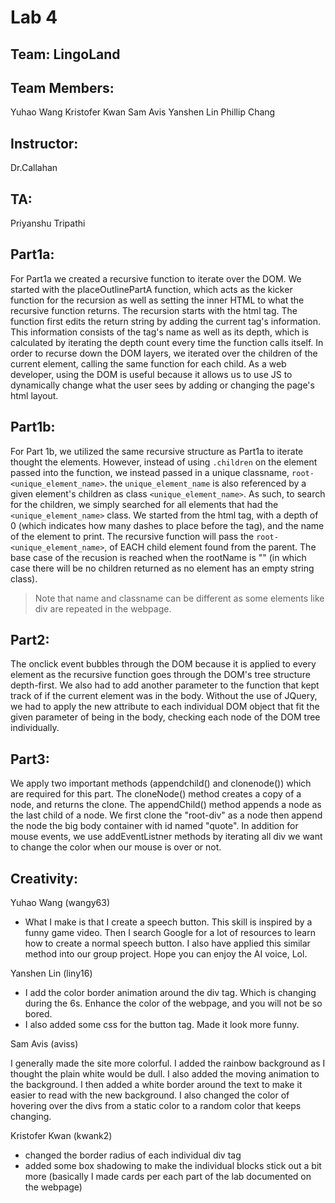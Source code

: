 # Lab 4

## Team: LingoLand

## Team Members:
Yuhao Wang
Kristofer Kwan
Sam Avis
Yanshen Lin
Phillip Chang

## Instructor:
Dr.Callahan

## TA:
Priyanshu Tripathi

## Part1a:
For Part1a we created a recursive function to iterate over the DOM. We started with the placeOutlinePartA function, which acts as the kicker function for the recursion as well as setting the inner HTML to what the recursive function returns. The recursion starts with the html tag. The function first edits the return string by adding the current tag's information. This information consists of the tag's name as well as its depth, which is calculated by iterating the depth count every time the function calls itself. In order to recurse down the DOM layers, we iterated over the children of the current element, calling the same function for each child. As a web developer, using the DOM is useful because it allows us to use JS to dynamically change what the user sees by adding or changing the page's html layout.

## Part1b:
For Part 1b, we utilized the same recursive structure as Part1a to iterate thought the elements. However, instead of using `.children` on the element passed into the function, we instead passed in a unique classname, `root-<unique_element_name>`. the `unique_element_name` is also referenced by a given element's children as class `<unique_element_name>`. As such, to search for the children, we simply searched for all elements that had the `<unique_element_name>` class. We started from the html tag, with a depth of 0 (which indicates how many dashes to place before the tag), and the name of the element to print. The recursive function will pass the `root-<unique_element_name>`, of EACH child element found from the parent. The base case of the recusion is reached when the rootName is "" (in which case there will be no children returned as no element has an empty string class). 
>Note that name and classname can be different as some elements like div are repeated in the webpage.
	
## Part2:
The onclick event bubbles through the DOM because it is applied to every element as the recursive function goes through the DOM's tree structure depth-first. We also had to add another parameter to the function that kept track of if the current element was in the body. Without the use of JQuery, we had to apply the new attribute to each individual DOM object that fit the given parameter of being in the body, checking each node of the DOM tree individually.

## Part3:
We apply two important methods (appendchild() and clonenode()) which are required for this part. The cloneNode() method creates a copy of a node, and returns the clone. The appendChild() method appends a node as the last child of a node. We first clone the "root-div" as a node then append the node the big body container with id named "quote". In addition for mouse events, we use addEventListner methods by iterating all div we want to change the color when our mouse is over or not.

## Creativity:
Yuhao Wang (wangy63)
- What I make is that I create a speech button. This skill is inspired by a funny game video. Then I search Google for a lot of resources to learn how to create a normal speech button. I also have applied this similar method into our group project. Hope you can enjoy the AI voice, Lol.

Yanshen Lin (liny16)
- I add the color border animation around the div tag. Which is changing during the 6s. Enhance the color of the webpage, and you will not be so bored.
- I also added some css for the button tag. Made it look more funny. 

Sam Avis (aviss)

I generally made the site more colorful. 
I added the rainbow background as I thought the plain white would be dull. I also added the moving animation to the background. 
I then added a white border around the text to make it easier to read with the new background. 
I also changed the color of hovering over the divs from a static color to a random color that keeps changing.

Kristofer Kwan (kwank2)
- changed the border radius of each individual div tag
- added some box shadowing to make the individual blocks stick out a bit more (basically I made cards per each part of the lab documented on the webpage) 